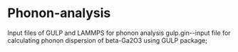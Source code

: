 # Phonon-analysis
Input files of GULP and LAMMPS for phonon analysis
gulp.gin--input file for calculating phonon dispersion of beta-Ga2O3 using GULP package;
